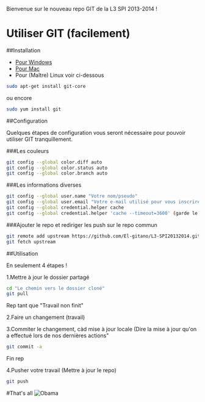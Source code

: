 Bienvenue sur le nouveau repo GIT de la L3 SPI 2013-2014 !

# Utiliser GIT (facilement)

##Installation

* [Pour Windows]
* [Pour Mac] 
* Pour (Maître) Linux voir ci-dessous 


```Bash
sudo apt-get install git-core
```
ou encore

```Bash
sudo yum install git
```

[Pour Windows]: http://code.google.com/p/msysgit/downloads/list?q=full+installer+official+git
[Pour Mac]: http://code.google.com/p/git-osx-installer

##Configuration

Quelques étapes de configuration vous seront nécessaire pour pouvoir utiliser GIT tranquillement.

###Les couleurs

```Bash
git config --global color.diff auto
git config --global color.status auto
git config --global color.branch auto
```

###Les informations diverses

```Bash
git config --global user.name "Votre nom/pseudo"
git config --global user.email "Votre e-mail utilisé pour vous inscrire sur github"
git config --global credential.helper cache
git config --global credential.helper 'cache --timeout=3600' (garde le mot de passe en cache 1h après authentification réussie, c'est plus pratique)
```

###Ajouter le repo et rediriger les push sur le repo commun

```Bash
git remote add upstream https://github.com/El-gitano/L3-SPI20132014.git
git fetch upstream
```

##Utilisation

En seulement 4 étapes !

1.Mettre à jour le dossier partagé

```Bash
cd "Le chemin vers le dossier cloné"
git pull
```
Rep tant que "Travail non finit"

2.Faire un changement (travail)

3.Commiter le changement, càd mise à jour locale (Dire la mise à jour qu'on a effectué lors de nos dernières actions"
```Bash
git commit -a
```
Fin rep

4.Pusher votre travail (Mettre à jour le repo)
```Bash
git push
```

#That's all
![Obama](http://voyagerloin.com/wp-content/uploads/2013/08/Obama-reddit-ama-not-bad.jpg "Tu as réussi")
